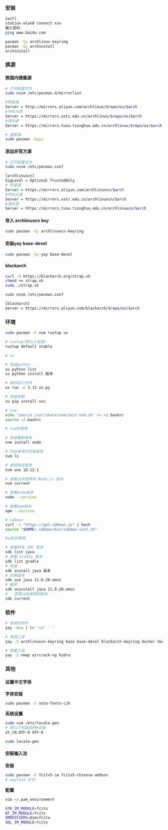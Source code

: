### 安装
```bash
iwctl
station wlan0 connect xxx
输入密码
ping www.baidu.com

pacman -Sy archlinux-keyring
pacman -Sy archinstall
archinstall
```



### 换源



#### **换国内镜像源**

```bash
# 打开配置文件
sudo nvim /etc/pacman.d/mirrorlist

#阿里源
Server = http://mirrors.aliyun.com/archlinux/$repo/os/$arch
#中科大源
Server = https://mirrors.ustc.edu.cn/archlinux/$repo/os/$arch
#清华源
Server = https://mirrors.tuna.tsinghua.edu.cn/archlinux/$repo/os/$arch

# 更新源
sudo pacman -Syyu
```



#### **添加非官方源**

```bash
# 打开配置文件
sudo nvim /etc/pacman.conf

[archlinuxcn]
SigLevel = Optional TrustedOnly
# 阿里源
Server = https://mirrors.aliyun.com/archlinuxcn/$arch
#中科大源
Server = https://mirrors.ustc.edu.cn/archlinuxcn/$arch
#清华源
Server = https://mirrors.tuna.tsinghua.edu.cn/archlinuxcn/$arch
```



#### **导入 archlinuxcn key**

```bash
sudo pacman -Sy archlinuxcn-keyring
```



#### **安装yay  base-devel**

```bash
sudo pacman -Sy yay base-devel
```



#### **blackarch**

```zsh
curl -O https://blackarch.org/strap.sh
chmod +x strap.sh
sudo ./strap.sh

sudo nvim /etc/pacman.conf

[blackarch]
Server = https://mirrors.aliyun.com/blackarch/$repo/os/$arch
```





### 环境

```zsh
sudo pacman -S nvm rustup uv

# rustup(默认工具链)
rustup default stable

# uv

# 安装python
uv pyhton list
uv python install 版本

# 临时运行文件
uv run -p 3.13 xx.py

# 安装依赖
uv pip install xxx

# nvm
echo 'source /usr/share/nvm/init-nvm.sh' >> ~/.bashrc
source ~/.bashrc

# nvm的使用

# 安装最新版本
nvm install node

# 列出本地已安装版本
nvm ls

# 使用特定版本
nvm use 18.12.1

# 查看当前使用的 Node.js 版本
nvm current

# 查看node版本
node --version

# 查看npm版本
npm --version

# sdkman
curl -s "https://get.sdkman.io" | bash
source "$HOME/.sdkman/bin/sdkman-init.sh"

#sdk的使用

# 查看所有 JDK 版本
sdk list java  
# 查看 Gradle 版本
sdk list gradle
# 安装
sdk install java 版本
# 切换版本
sdk use java 11.0.20-amzn
# 删除
sdk uninstall java 11.0.20-amzn
# 	查看当前使用的版本
sdk current
```



### 软件

```zsh
# 安装的软件
yay -Qeq | tr '\n' ' '

# 常用工具
yay -S archlinuxcn-keyring base base-devel blackarch-keyring docker docker-compose git neovim oh-my-zsh-git openssh yay zsh

# 黑客工具
yay -S nmap aircrack-ng hydra
```



### 其他

#### 设置中文字体

**字体安装**

```bash
sudo pacman -S noto-fonts-cjk
```

**系统设置**
```bash
sudo vim /etc/locale.gen
# 把以下内容前的#去掉
zh_CN.UTF-8 UTF-8

sudo locale-gen
```



#### 安裝输入法

**安装**

```bash
sudo pacman -S fcitx5-im fcitx5-chinese-addons
# wayland 打开
```


**配置**

```bash
vim ~/.pam_environment

GTK_IM_MODULE=fcitx
QT_IM_MODULE=fcitx
XMODIFIERS=@im=fcitx
SDL_IM_MODULE=fcitx
```
